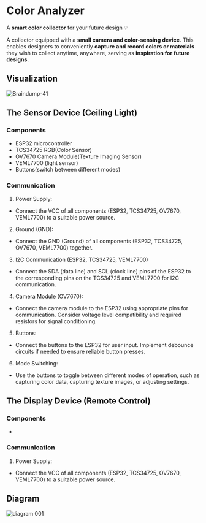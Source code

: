 # Color Analyzer
A **smart color collector** for your future design 💡 

A collector equipped with a **small camera and color-sensing device**. This enables designers to conveniently **capture and record colors or materials** they wish to collect anytime, anywhere, serving as **inspiration for future designs**.


## Visualization
![Braindump-41](https://github.com/yinyin13/lumiere/assets/148395165/aa7f0345-1a8c-4b89-a30b-348738f54d1c)

## The Sensor Device (Ceiling Light)
### Components
- ESP32 microcontroller
- TCS34725 RGB(Color Sensor)
- OV7670 Camera Module(Texture Imaging Sensor)
- VEML7700 (light sensor)
- Buttons(switch between different modes)


### Communication
1. Power Supply:
- Connect the VCC of all components (ESP32, TCS34725, OV7670, VEML7700) to a suitable power source.
2. Ground (GND):
- Connect the GND (Ground) of all components (ESP32, TCS34725, OV7670, VEML7700) together. 
3. I2C Communication (ESP32, TCS34725, VEML7700)
- Connect the SDA (data line) and SCL (clock line) pins of the ESP32 to the corresponding pins on the TCS34725 and VEML7700 for I2C communication.
4. Camera Module (OV7670):
- Connect the camera module to the ESP32 using appropriate pins for communication. Consider voltage level compatibility and required resistors for signal conditioning.
5. Buttons:
- Connect the buttons to the ESP32 for user input. Implement debounce circuits if needed to ensure reliable button presses.
6. Mode Switching:
- Use the buttons to toggle between different modes of operation, such as capturing color data, capturing texture images, or adjusting settings.

## The Display Device (Remote Control)
### Components
- 


### Communication
1. Power Supply:
- Connect the VCC of all components (ESP32, TCS34725, OV7670, VEML7700) to a suitable power source.


## Diagram
![diagram 001](https://github.com/yinyin13/lumiere/assets/148395165/837b9d80-019b-4136-94b9-cce0888619b1)
